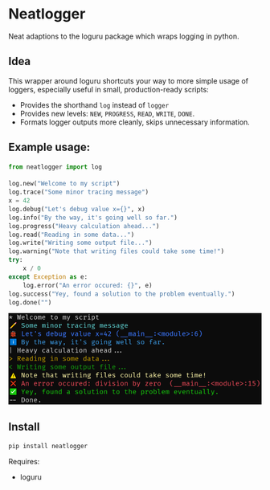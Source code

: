 # Neatlogger

Neat adaptions to the loguru package which wraps logging in python.

## Idea

This wrapper around loguru shortcuts your way to more simple usage of loggers, especially useful in small, production-ready scripts:
- Provides the shorthand `log` instead of `logger` 
- Provides new levels: `NEW`, `PROGRESS`, `READ`, `WRITE`, `DONE`.
- Formats logger outputs more cleanly, skips unnecessary information.

## Example usage:

```python
from neatlogger import log

log.new("Welcome to my script")
log.trace("Some minor tracing message")
x = 42
log.debug("Let's debug value x={}", x)
log.info("By the way, it's going well so far.")
log.progress("Heavy calculation ahead...")
log.read("Reading in some data...")
log.write("Writing some output file...")
log.warning("Note that writing files could take some time!")
try:
    x / 0
except Exception as e:
    log.error("An error occured: {}", e)
log.success("Yey, found a solution to the problem eventually.")
log.done("")
```

![Example output](https://github.com/mschroen/neatlogger/blob/main/docs/example_output.png)

## Install

```bash
pip install neatlogger
```

Requires:
- loguru